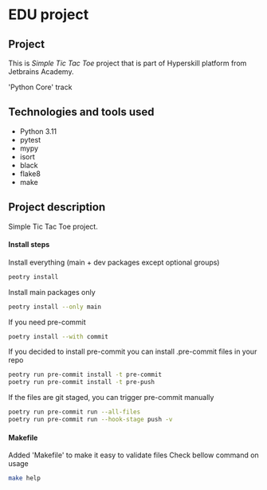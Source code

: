 # EDU project

## Project

This is _Simple Tic Tac Toe_ project that is part of Hyperskill platform from Jetbrains Academy.

'Python Core' track

## Technologies and tools used

- Python 3.11
- pytest
- mypy
- isort
- black
- flake8
- make

## Project description

Simple Tic Tac Toe project.

#### Install steps

Install everything (main + dev packages except optional groups)

```sh
peotry install
```

Install main packages only

```sh
peotry install --only main

```

If you need pre-commit

```sh
poetry install --with commit
```

If you decided to install pre-commit you can install .pre-commit files in your repo

```sh
peotry run pre-commit install -t pre-commit
poetry run pre-commit install -t pre-push
```

If the files are git staged, you can trigger pre-commit manually

```sh
poetry run pre-commit run --all-files
poetry run pre-commit run --hook-stage push -v
```

#### Makefile

Added 'Makefile' to make it easy to validate files
Check bellow command on usage

```sh
make help
```
